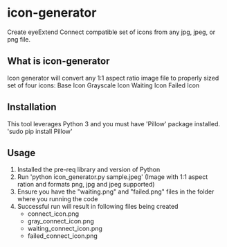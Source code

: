 # icon-generator
Create eyeExtend Connect compatible set of icons from any jpg, jpeg, or png file. 
## What is icon-generator
Icon generator will convert any 1:1 aspect ratio image file to properly sized set of four icons:
Base Icon
Grayscale Icon
Waiting Icon
Failed Icon

## Installation
This tool leverages Python 3 and you must have 'Pillow' package installed.
'sudo pip install Pillow'
## Usage
1) Installed the pre-req library and version of Python
2) Run 'python icon_generator.py sample.jpeg' (Image with 1:1 aspect ration and formats png, jpg and jpeg supported)
3) Ensure you have the "waiting.png" and "failed.png" files in the folder where you running the code
4) Successful run will result in following files being created
   * connect_icon.png
   * gray_connect_icon.png
   * waiting_connect_icon.png
   * failed_connect_icon.png
  

